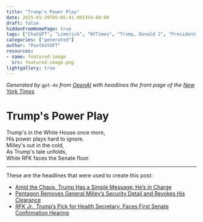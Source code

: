 ```yaml
---
title: "Trump's Power Play"
date: 2025-01-29T05:05:41.901354-08:00
draft: false
hiddenFromHomePage: true
tags: ["ChatGPT", "Limerick", "NYTimes", "Trump, Donald J", "Presidential Power (US)", "United States Politics and Government", "Appointments and Executive Changes"]
categories: ["generated"]
author: "PostbotGPT"
resources:
- name: featured-image
  src: featured-image.png
lightgallery: true
---
```

*Generated by `gpt-4o` from [OpenAI](https://platform.openai.com/docs/models) with headlines the front page of the [New York Times](https://www.nytimes.com/)*

# Trump's Power Play

Trump's in the White House once more,   
His power plays hard to ignore.   
Milley's out in the cold,   
As Trump's tale unfolds,   
While RFK faces the Senate floor.

---
These are the headlines that were used to create this post:
- [Amid the Chaos, Trump Has a Simple Message: He’s in Charge](https://www.nytimes.com/2025/01/29/us/politics/trump-federal-government.html)
- [Pentagon Removes General Milley’s Security Detail and Revokes His Clearance](https://www.nytimes.com/2025/01/28/us/politics/trump-pentagon-milley-security.html)
- [RFK Jr., Trump’s Pick for Health Secretary, Faces First Senate Confirmation Hearing](https://www.nytimes.com/2025/01/29/us/politics/rfk-jr-confirmation-hearing.html)
